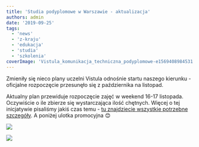```yaml
---
title: 'Studia podyplomowe w Warszawie - aktualizacja'
authors: admin
date: '2019-09-25'
tags:
  - 'news'
  - 'z-kraju'
  - 'edukacja'
  - 'studia'
  - 'szkolenia'
coverImage: 'Vistula_komunikacja_techniczna_podyplomowe-e1569408984531.png'
---
```


Zmieniły się nieco plany uczelni Vistula odnośnie startu naszego kierunku -
oficjalne rozpoczęcie przesunęło się z października na listopad.

<!--truncate-->

Aktualny plan przewiduje rozpoczęcie zajęć w weekend 16-17 listopada. Oczywiście
o ile zbierze się wystarczająca ilość chętnych. Więcej o tej inicjatywie
pisaliśmy jakiś czas temu -
[tu znajdziecie wszystkie potrzebne szczegóły](../studia-podyplomowe-w-warszawie-ruszaja-w-pazdzierniku/index.md).
A poniżej ulotka promocyjna 😊

![](images/A5-komunikacja-techniczna2-1.jpg)

![](images/A5-komunikacja-techniczna22.jpg)
